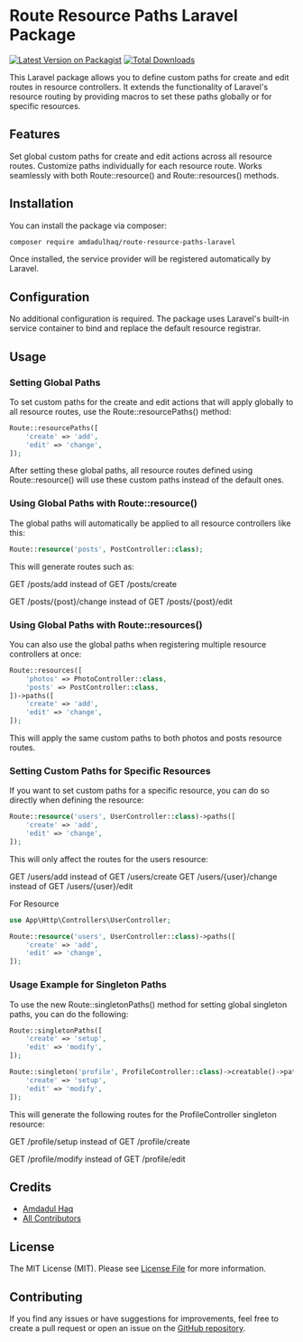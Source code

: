 # Route Resource Paths Laravel Package

[![Latest Version on Packagist](https://img.shields.io/packagist/v/amdadulhaq/route-resource-paths-laravel.svg?style=flat-square)](https://packagist.org/packages/amdadulhaq/route-resource-paths-laravel)
[![Total Downloads](https://img.shields.io/packagist/dt/amdadulhaq/route-resource-paths-laravel.svg?style=flat-square)](https://packagist.org/packages/amdadulhaq/route-resource-paths-laravel)

This Laravel package allows you to define custom paths for create and edit routes in resource controllers. It extends the functionality of Laravel's resource routing by providing macros to set these paths globally or for specific resources.

## Features

Set global custom paths for create and edit actions across all resource routes.
Customize paths individually for each resource route.
Works seamlessly with both Route::resource() and Route::resources() methods.

## Installation

You can install the package via composer:

```bash
composer require amdadulhaq/route-resource-paths-laravel
```

Once installed, the service provider will be registered automatically by Laravel.

## Configuration

No additional configuration is required. The package uses Laravel's built-in service container to bind and replace the default resource registrar.

## Usage

### Setting Global Paths

To set custom paths for the create and edit actions that will apply globally to all resource routes, use the Route::resourcePaths() method:

```php
Route::resourcePaths([
    'create' => 'add',
    'edit' => 'change',
]);
```

After setting these global paths, all resource routes defined using Route::resource() will use these custom paths instead of the default ones.

### Using Global Paths with Route::resource()

The global paths will automatically be applied to all resource controllers like this:

```php
Route::resource('posts', PostController::class);
```

This will generate routes such as:

GET /posts/add instead of GET /posts/create

GET /posts/{post}/change instead of GET /posts/{post}/edit

### Using Global Paths with Route::resources()

You can also use the global paths when registering multiple resource controllers at once:

```php
Route::resources([
    'photos' => PhotoController::class,
    'posts' => PostController::class,
])->paths([
    'create' => 'add',
    'edit' => 'change',
]);
```

This will apply the same custom paths to both photos and posts resource routes.

### Setting Custom Paths for Specific Resources

If you want to set custom paths for a specific resource, you can do so directly when defining the resource:

```php
Route::resource('users', UserController::class)->paths([
    'create' => 'add',
    'edit' => 'change',
]);
```

This will only affect the routes for the users resource:

GET /users/add instead of GET /users/create
GET /users/{user}/change instead of GET /users/{user}/edit

For Resource

```php
use App\Http\Controllers\UserController;

Route::resource('users', UserController::class)->paths([
    'create' => 'add',
    'edit' => 'change',
]);
```

### Usage Example for Singleton Paths

To use the new Route::singletonPaths() method for setting global singleton paths, you can do the following:

```php
Route::singletonPaths([
    'create' => 'setup',
    'edit' => 'modify',
]);

Route::singleton('profile', ProfileController::class)->creatable()->paths([
    'create' => 'setup',
    'edit' => 'modify',
]);
```

This will generate the following routes for the ProfileController singleton resource:

GET /profile/setup instead of GET /profile/create

GET /profile/modify instead of GET /profile/edit

## Credits

-   [Amdadul Haq](https://github.com/amdad121)
-   [All Contributors](../../contributors)

## License

The MIT License (MIT). Please see [License File](LICENSE.md) for more information.

## Contributing

If you find any issues or have suggestions for improvements, feel free to create a pull request or open an issue on the [GitHub repository](https://github.com/amdad121/route-resource-paths-laravel).
